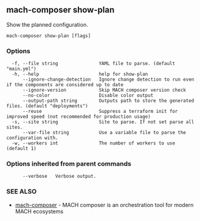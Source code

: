## mach-composer show-plan

Show the planned configuration.

```
mach-composer show-plan [flags]
```

### Options

```
  -f, --file string               YAML file to parse. (default "main.yml")
  -h, --help                      help for show-plan
      --ignore-change-detection   Ignore change detection to run even if the components are considered up to date
      --ignore-version            Skip MACH composer version check
      --no-color                  Disable color output
      --output-path string        Outputs path to store the generated files. (default "deployments")
      --reuse                     Suppress a terraform init for improved speed (not recommended for production usage)
  -s, --site string               Site to parse. If not set parse all sites.
      --var-file string           Use a variable file to parse the configuration with.
  -w, --workers int               The number of workers to use (default 1)
```

### Options inherited from parent commands

```
      --verbose   Verbose output.
```

### SEE ALSO

* [mach-composer](mach-composer.md)	 - MACH composer is an orchestration tool for modern MACH ecosystems

